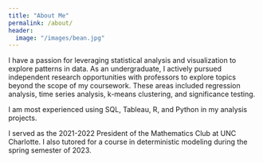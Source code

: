 ```yaml
---
title: "About Me"
permalink: /about/
header:
  image: "/images/bean.jpg"
---
```


I have a passion for leveraging statistical analysis and visualization to explore patterns in data. As an undergraduate, I actively pursued independent research opportunities with professors to explore topics beyond the scope of my coursework. These areas included regression analysis, time series analysis, k-means clustering, and significance testing.

I am most experienced using SQL, Tableau, R, and Python in my analysis projects.

I served as the 2021-2022 President of the Mathematics Club at UNC Charlotte. I also tutored for a course in deterministic modeling during the spring semester of 2023.
